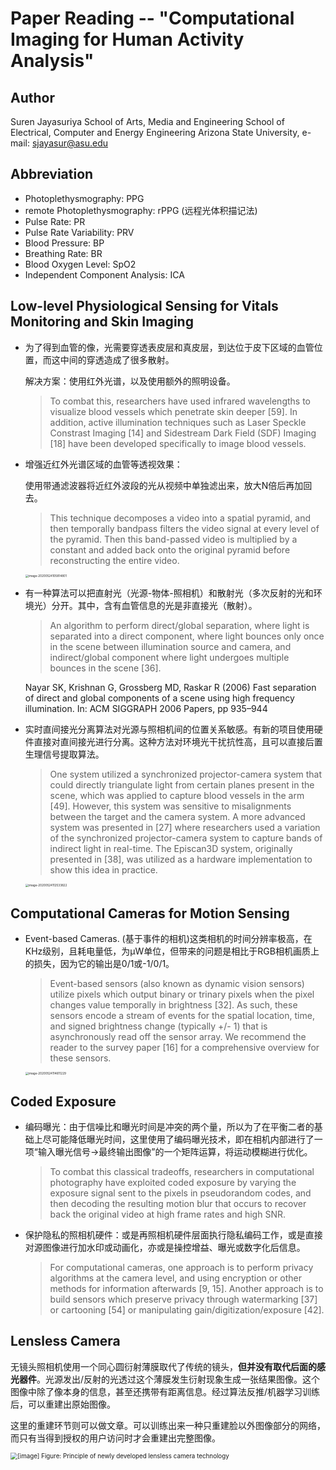 # Paper Reading -- "Computational Imaging for Human Activity Analysis"

## Author

Suren Jayasuriya
School of Arts, Media and Engineering
School of Electrical, Computer and Energy Engineering
Arizona State University, e-mail: sjayasur@asu.edu

## Abbreviation

- Photoplethysmography: PPG
- remote Photoplethysmography: rPPG (远程光体积描记法) 
- Pulse Rate: PR
- Pulse Rate Variability: PRV
- Blood Pressure: BP
- Breathing Rate: BR
- Blood Oxygen Level: SpO2
- Independent Component Analysis: ICA

## Low-level Physiological Sensing for Vitals Monitoring and Skin Imaging

- 为了得到血管的像，光需要穿透表皮层和真皮层，到达位于皮下区域的血管位置，而这中间的穿透造成了很多散射。

  解决方案：使用红外光谱，以及使用额外的照明设备。

  > To combat this, researchers have used infrared wavelengths to visualize blood vessels which penetrate skin deeper [59]. In addition, active illumination techniques such as Laser Speckle Constrast Imaging [14] and Sidestream Dark Field (SDF) Imaging [18] have been developed specifically to image blood vessels.

- 增强近红外光谱区域的血管等透视效果：

  使用带通滤波器将近红外波段的光从视频中单独滤出来，放大N倍后再加回去。

  > This technique decomposes a video into a spatial pyramid, and then temporally bandpass filters the
  > video signal at every level of the pyramid. Then this band-passed video is multiplied by a constant and added back onto the original pyramid before reconstructing the entire video.

  <img src="https://raw.githubusercontent.com/miracleyoo/Markdown4Zhihu/master/Data/Paper Reading -- Computational Imaging for Human Activity Analysis/image-20200524105814801.jpg" alt="image-20200524105814801" style="zoom:33%;" />

- 有一种算法可以把直射光（光源-物体-照相机）和散射光（多次反射的光和环境光）分开。其中，含有血管信息的光是非直接光（散射）。

  > An algorithm to perform direct/global separation, where light is separated into a direct component, where light bounces only once in the scene between illumination source and camera, and indirect/global component where light undergoes multiple bounces in the scene [36].

  Nayar SK, Krishnan G, Grossberg MD, Raskar R (2006) Fast separation of direct and global components of a scene using high frequency illumination. In: ACM SIGGRAPH 2006 Papers, pp 935–944

- 实时直间接光分离算法对光源与照相机间的位置关系敏感。有新的项目使用硬件直接对直间接光进行分离。这种方法对环境光干扰抗性高，且可以直接后置生理信号提取算法。

  > One system utilized a synchronized projector-camera system that could directly triangulate light from certain planes present in the scene, which was applied to capture blood vessels in the arm [49]. However, this system was sensitive to misalignments between the target and the camera system. A more advanced system was presented in [27] where researchers used a variation of the synchronized projector-camera system to capture bands of indirect light in real-time. The Episcan3D system, originally presented in [38], was utilized as a hardware implementation to show this idea in practice.

  <img src="https://raw.githubusercontent.com/miracleyoo/Markdown4Zhihu/master/Data/Paper Reading -- Computational Imaging for Human Activity Analysis/image-20200524112533822.jpg" alt="image-20200524112533822" style="zoom:33%;" />

## Computational Cameras for Motion Sensing

- Event-based Cameras. (基于事件的相机)这类相机的时间分辨率极高，在KHz级别，且耗电量低，为μW单位，但带来的问题是相比于RGB相机画质上的损失，因为它的输出是0/1或-1/0/1。

  > Event-based sensors (also known as dynamic vision sensors) utilize pixels which output binary or trinary pixels when the pixel changes value temporally in brightness [32]. As such, these sensors encode a stream of events for the spatial location, time, and signed brightness change (typically +/- 1) that is asynchronously read off the sensor array. We recommend the reader to the survey paper [16] for a comprehensive overview for these sensors.

  <img src="https://raw.githubusercontent.com/miracleyoo/Markdown4Zhihu/master/Data/Paper Reading -- Computational Imaging for Human Activity Analysis/image-20200524114611229.jpg" alt="image-20200524114611229" style="zoom:33%;" />

## Coded Exposure

- 编码曝光：由于信噪比和曝光时间是冲突的两个量，所以为了在平衡二者的基础上尽可能降低曝光时间，这里使用了编码曝光技术，即在相机内部进行了一项“输入曝光信号->最终输出图像”的一个矩阵运算，将运动模糊进行优化。

  > To combat this classical tradeoffs, researchers in computational photography have exploited coded exposure by varying the exposure signal sent to the pixels in pseudorandom codes, and then decoding the resulting motion blur that occurs to recover back the original video at high frame rates and high SNR.





- 保护隐私的照相机硬件：或是再照相机硬件层面执行隐私编码工作，或是直接对源图像进行加水印或动画化，亦或是操控增益、曝光或数字化后信息。

  > For computational cameras, one approach is to perform privacy algorithms at the camera level, and using encryption or other methods for information afterwards [9, 15]. Another approach is to build sensors which preserve privacy through watermarking [37] or cartooning [54] or manipulating gain/digitization/exposure [42].

## Lensless Camera

无镜头照相机使用一个同心圆衍射薄膜取代了传统的镜头，**但并没有取代后面的感光器件**。光源发出/反射的光透过这个薄膜发生衍射现象生成一张结果图像。这个图像中除了像本身的信息，甚至还携带有距离信息。经过算法反推/机器学习训练后，可以重建出原始图像。

这里的重建环节则可以做文章。可以训练出来一种只重建脸以外图像部分的网络，而只有当得到授权的用户访问时才会重建出完整图像。

<img src="https://raw.githubusercontent.com/miracleyoo/Markdown4Zhihu/master/Data/Paper Reading -- Computational Imaging for Human Activity Analysis/161115.jpg" alt="[image] Figure: Principle of newly developed lensless camera technology" style="zoom:70%;" />